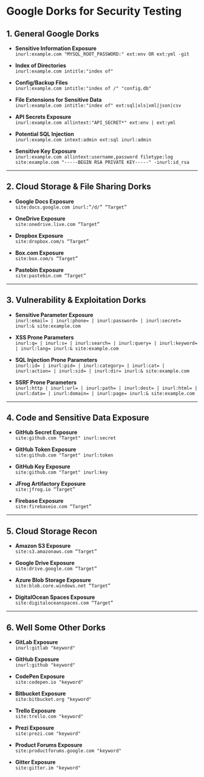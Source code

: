 # Google Dorks for Security Testing

## **1. General Google Dorks**

- **Sensitive Information Exposure**  
  `inurl:example.com "MYSQL_ROOT_PASSWORD:" ext:env OR ext:yml -git`
  
- **Index of Directories**  
  `inurl:example.com intitle:"index of"`
  
- **Config/Backup Files**  
  `inurl:example.com intitle:"index of /" "config.db"`
  
- **File Extensions for Sensitive Data**  
  `inurl:example.com intitle:"index of" ext:sql|xls|xml|json|csv`
  
- **API Secrets Exposure**  
  `inurl:example.com allintext:"API_SECRET*" ext:env | ext:yml`
  
- **Potential SQL Injection**  
  `inurl:example.com intext:admin ext:sql inurl:admin`

- **Sensitive Key Exposure**  
  `inurl:example.com allintext:username,password filetype:log`  
  `site:example.com "-----BEGIN RSA PRIVATE KEY-----" -inurl:id_rsa`  

---

## **2. Cloud Storage & File Sharing Dorks**

- **Google Docs Exposure**  
  `site:docs.google.com inurl:”/d/” “Target”`

- **OneDrive Exposure**  
  `site:onedrive.live.com “Target”`
  
- **Dropbox Exposure**  
  `site:dropbox.com/s “Target”`
  
- **Box.com Exposure**  
  `site:box.com/s “Target”`

- **Pastebin Exposure**  
  `site:pastebin.com “Target”`

---

## **3. Vulnerability & Exploitation Dorks**

- **Sensitive Parameter Exposure**  
  `inurl:email= | inurl:phone= | inurl:password= | inurl:secret= inurl:& site:example.com`
  
- **XSS Prone Parameters**  
  `inurl:q= | inurl:s= | inurl:search= | inurl:query= | inurl:keyword= | inurl:lang= inurl:& site:example.com`
  
- **SQL Injection Prone Parameters**  
  `inurl:id= | inurl:pid= | inurl:category= | inurl:cat= | inurl:action= | inurl:sid= | inurl:dir= inurl:& site:example.com`
  
- **SSRF Prone Parameters**  
  `inurl:http | inurl:url= | inurl:path= | inurl:dest= | inurl:html= | inurl:data= | inurl:domain= | inurl:page= inurl:& site:example.com`

---

## **4. Code and Sensitive Data Exposure**

- **GitHub Secret Exposure**  
  `site:github.com "Target" inurl:secret`

- **GitHub Token Exposure**  
  `site:github.com "Target" inurl:token`
  
- **GitHub Key Exposure**  
  `site:github.com "Target" inurl:key`

- **JFrog Artifactory Exposure**  
  `site:jfrog.io “Target”`
  
- **Firebase Exposure**  
  `site:firebaseio.com “Target”`

---

## **5. Cloud Storage Recon**

- **Amazon S3 Exposure**  
  `site:s3.amazonaws.com “Target”`

- **Google Drive Exposure**  
  `site:drive.google.com “Target”`
  
- **Azure Blob Storage Exposure**  
  `site:blob.core.windows.net “Target”`

- **DigitalOcean Spaces Exposure**  
  `site:digitaloceanspaces.com “Target”`

---

## **6. Well Some Other Dorks**

- **GitLab Exposure**  
  `inurl:gitlab "keyword"`

- **GitHub Exposure**  
  `inurl:github "keyword"`

- **CodePen Exposure**  
  `site:codepen.io "keyword"`

- **Bitbucket Exposure**  
  `site:bitbucket.org "keyword"`

- **Trello Exposure**  
  `site:trello.com "keyword"`

- **Prezi Exposure**  
  `site:prezi.com "keyword"`

- **Product Forums Exposure**  
  `site:productforums.google.com "keyword"`

- **Gitter Exposure**  
  `site:gitter.im "keyword"`

